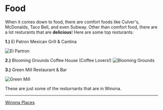 # Food

When it comes down to food, there are comfort foods like Culver's, McDonalds, Taco Bell, and even Subway. Other than comfort food, there are a lot resturants that are **delicious**! Here are some top resturants:

**1.)** El Patron Mexican Grill & Cantina

![El Partron](https://media-cdn.tripadvisor.com/media/photo-s/0c/92/d5/6b/el-patron-winona-minnesota.jpg "El Patron Mexican Grill & Cantina")

**2.)** Blooming Grounds Coffee House (Coffee Lovers!)
![Blooming Grounds](https://s3.amazonaws.com/visitwinona/wp-content/uploads/2017/01/17053007/Blooming.jpg "Blooming Grounds Inside")

**3.)** Green Mill Restaurant & Bar

![Green Mill](https://media-cdn.tripadvisor.com/media/photo-s/0c/92/8e/b9/green-mill-restaurant.jpg "Green Mill Restaurant & Bar")


These are just some of the resturnants that are in Winona. 
___

[Winona Places](Winona/Places.md)
